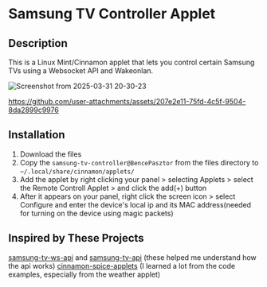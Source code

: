 # Samsung TV Controller Applet
## Description
This is a Linux Mint/Cinnamon applet that lets you control certain Samsung TVs using a Websocket API and Wakeonlan.

![Screenshot from 2025-03-31 20-30-23](https://github.com/user-attachments/assets/30d82d11-3957-46ba-8876-d1b22ae0d9b8)

https://github.com/user-attachments/assets/207e2e11-75fd-4c5f-9504-8da2899c9976


## Installation
1. Download the files
2. Copy the `samsung-tv-controller@BencePasztor` from the files directory to `~/.local/share/cinnamon/applets/`
3. Add the applet by right clicking your panel > selecting Applets > select the Remote Controll Applet > and click the add(+) button
4. After it appears on your panel, right click the screen icon > select Configure and enter the device's local ip and its MAC address(needed for turning on the device using magic packets)
## Inspired by These Projects
[samsung-tv-ws-api](https://github.com/xchwarze/samsung-tv-ws-api "samsung-tv-ws-api") and [samsung-tv-api](http://https://github.com/marysieek/samsung-tv-api "samsung-tv-api") (these helped me understand how the api works)
[cinnamon-spice-applets](https://github.com/linuxmint/cinnamon-spices-appletshttp:// "cinnamon-spice-applets") (I learned a lot from the code examples, especially from the weather applet)
